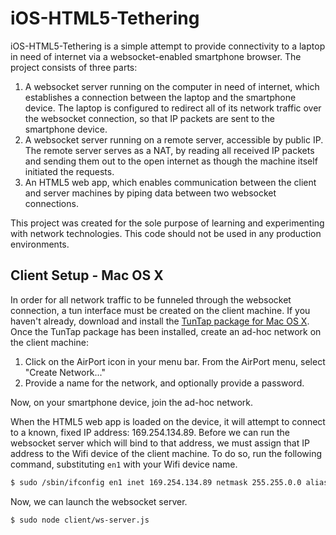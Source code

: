iOS-HTML5-Tethering
===============

iOS-HTML5-Tethering is a simple attempt to provide connectivity to a laptop in need of internet via a websocket-enabled smartphone browser. The project consists of three parts:

1. A websocket server running on the computer in need of internet, which establishes a connection between the laptop and the smartphone device. The laptop is configured to redirect all of its network traffic over the websocket connection, so that IP packets are sent to the smartphone device.
2. A websocket server running on a remote server, accessible by public IP. The remote server serves as a NAT, by reading all received IP packets and sending them out to the open internet as though the machine itself initiated the requests.
3. An HTML5 web app, which enables communication between the client and server machines by piping data between two websocket connections.

This project was created for the sole purpose of learning and experimenting with network technologies. This code should not be used in any production environments.

Client Setup - Mac OS X
------------------------

In order for all network traffic to be funneled through the websocket connection, a tun interface must be created on the client machine. If you haven't already, download and install the [TunTap package for Mac OS X](http://tuntaposx.sourceforge.net/download.xhtml). Once the TunTap package has been installed, create an ad-hoc network on the client machine:

1. Click on the AirPort icon in your menu bar. From the AirPort menu, select "Create Network..."
2. Provide a name for the network, and optionally provide a password.

Now, on your smartphone device, join the ad-hoc network.

When the HTML5 web app is loaded on the device, it will attempt to connect to a known, fixed IP address: 169.254.134.89. Before we can run the websocket server which will bind to that address, we must assign that IP address to the Wifi device of the client machine. To do so, run the following command, substituting `en1` with your Wifi device name.

``` bash
$ sudo /sbin/ifconfig en1 inet 169.254.134.89 netmask 255.255.0.0 alias
```

Now, we can launch the websocket server.

``` bash
$ sudo node client/ws-server.js 
```




